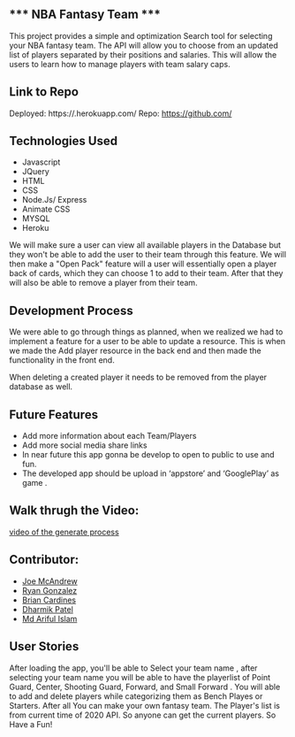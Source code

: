 ##                       *** NBA Fantasy Team ***
This project provides a simple  and optimization Search tool for selecting your NBA fantasy team. The API will allow you to choose from an updated list of players separated by their positions and salaries. This will allow the users to learn how to manage players with team salary caps. 

## Link to Repo
Deployed: https://.herokuapp.com/ Repo: https://github.com/

## Technologies Used
* Javascript
* JQuery
* HTML
* CSS
* Node.Js/ Express
* Animate CSS
* MYSQL
* Heroku


We will make sure a user can view all available players in the Database but they won't be able to add the user to their team through this feature. We will then make a "Open Pack" feature will a user will essentially open a player back of cards, which they can choose 1 to add to their team. After that they will also be able to remove a player from their team.

## Development Process
We were able to go through things as planned, when we realized we had to implement a feature for a user to be able to update a resource. This is when we made the Add player resource in the back end and then made the functionality in the front end.

When deleting a created player it needs to be removed from the player database as well.
## Future Features
* Add more information about each Team/Players
* Add more social media share links
* In near future this app gonna be develop to open to public to use and fun.
* The developed app should be upload in ‘appstore’ and ‘GooglePlay’ as game .

## Walk thrugh the Video:
[video of the generate process]()


## Contributor: 
* [Joe McAndrew](https://github.com/joemc9011)
* [Ryan Gonzalez](https://github.com/ryan-gon)
* [Brian Cardines](https://github.com/brc9087)
* [Dharmik Patel](https://github.com/dharmik777)
* [Md Ariful Islam](https://github.com/Islam4049)




## User Stories
After loading the app, you'll be able to Select your team name , after selecting your team name you will be able to have the playerlist of 
Point Guard, Center, Shooting Guard, Forward, and Small Forward . You will able to add and delete players while categorizing them as Bench Playes or Starters. After all You can make your own fantasy team. The Player's list is from current time of 2020 API. So anyone can get the current players. So Have a Fun!
